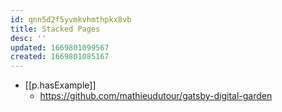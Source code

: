 ```yaml
---
id: qnn5d2f5yvmkvhmthpkx8vb
title: Stacked Pages
desc: ''
updated: 1669801099567
created: 1669801085167
---
```


- [[p.hasExample]] 
  - https://github.com/mathieudutour/gatsby-digital-garden